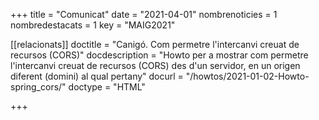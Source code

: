 +++
title             = "Comunicat"
date	 	  	  = "2021-04-01"
nombrenoticies    = 1
nombredestacats   = 1
key 		  	  = "MAIG2021"

[[relacionats]]
doctitle          = "Canigó. Com permetre l'intercanvi creuat de recursos (CORS)"
docdescription    = "Howto per a mostrar com permetre l'intercanvi creuat de recursos (CORS) des d'un servidor, en un origen diferent (domini) al qual pertany"
docurl            = "/howtos/2021-01-02-Howto-spring_cors/"
doctype           = "HTML"

+++
